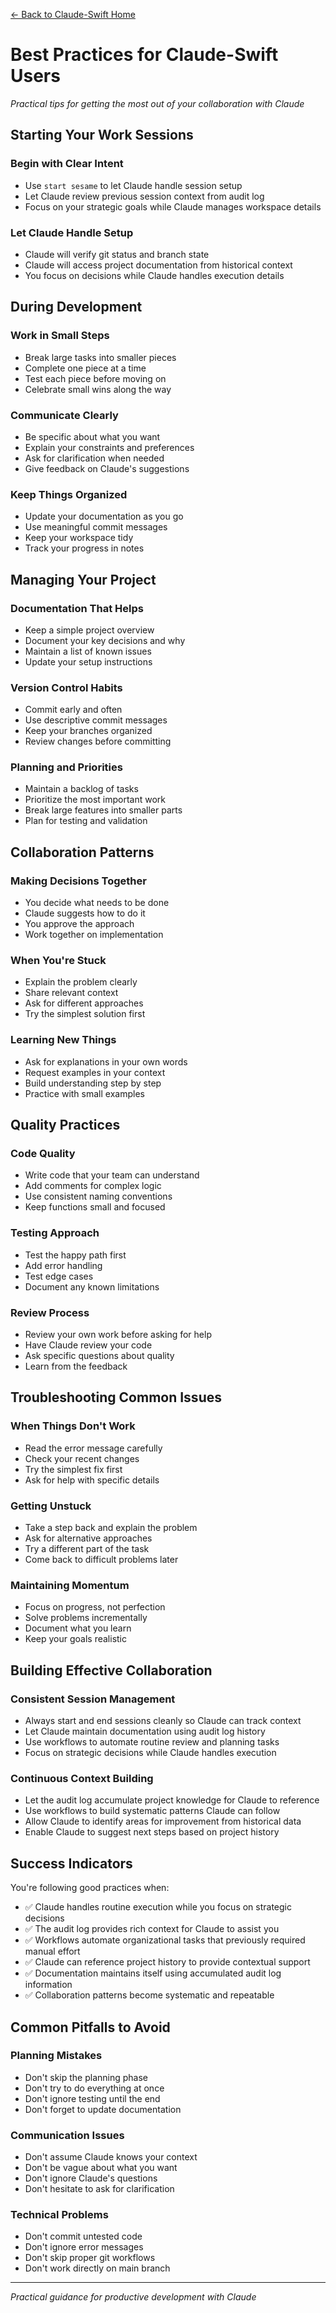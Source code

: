 [← Back to Claude-Swift Home](../../README.md)

# Best Practices for Claude-Swift Users

*Practical tips for getting the most out of your collaboration with Claude*

## Starting Your Work Sessions

### Begin with Clear Intent
- Use `start sesame` to let Claude handle session setup
- Let Claude review previous session context from audit log
- Focus on your strategic goals while Claude manages workspace details

### Let Claude Handle Setup
- Claude will verify git status and branch state
- Claude will access project documentation from historical context
- You focus on decisions while Claude handles execution details

## During Development

### Work in Small Steps
- Break large tasks into smaller pieces
- Complete one piece at a time
- Test each piece before moving on
- Celebrate small wins along the way

### Communicate Clearly
- Be specific about what you want
- Explain your constraints and preferences
- Ask for clarification when needed
- Give feedback on Claude's suggestions

### Keep Things Organized
- Update your documentation as you go
- Use meaningful commit messages
- Keep your workspace tidy
- Track your progress in notes

## Managing Your Project

### Documentation That Helps
- Keep a simple project overview
- Document your key decisions and why
- Maintain a list of known issues
- Update your setup instructions

### Version Control Habits
- Commit early and often
- Use descriptive commit messages
- Keep your branches organized
- Review changes before committing

### Planning and Priorities
- Maintain a backlog of tasks
- Prioritize the most important work
- Break large features into smaller parts
- Plan for testing and validation

## Collaboration Patterns

### Making Decisions Together
- You decide what needs to be done
- Claude suggests how to do it
- You approve the approach
- Work together on implementation

### When You're Stuck
- Explain the problem clearly
- Share relevant context
- Ask for different approaches
- Try the simplest solution first

### Learning New Things
- Ask for explanations in your own words
- Request examples in your context
- Build understanding step by step
- Practice with small examples

## Quality Practices

### Code Quality
- Write code that your team can understand
- Add comments for complex logic
- Use consistent naming conventions
- Keep functions small and focused

### Testing Approach
- Test the happy path first
- Add error handling
- Test edge cases
- Document any known limitations

### Review Process
- Review your own work before asking for help
- Have Claude review your code
- Ask specific questions about quality
- Learn from the feedback

## Troubleshooting Common Issues

### When Things Don't Work
- Read the error message carefully
- Check your recent changes
- Try the simplest fix first
- Ask for help with specific details

### Getting Unstuck
- Take a step back and explain the problem
- Ask for alternative approaches
- Try a different part of the task
- Come back to difficult problems later

### Maintaining Momentum
- Focus on progress, not perfection
- Solve problems incrementally
- Document what you learn
- Keep your goals realistic

## Building Effective Collaboration

### Consistent Session Management
- Always start and end sessions cleanly so Claude can track context
- Let Claude maintain documentation using audit log history
- Use workflows to automate routine review and planning tasks
- Focus on strategic decisions while Claude handles execution

### Continuous Context Building
- Let the audit log accumulate project knowledge for Claude to reference
- Use workflows to build systematic patterns Claude can follow
- Allow Claude to identify areas for improvement from historical data
- Enable Claude to suggest next steps based on project history

## Success Indicators

You're following good practices when:
- ✅ Claude handles routine execution while you focus on strategic decisions
- ✅ The audit log provides rich context for Claude to assist you
- ✅ Workflows automate organizational tasks that previously required manual effort
- ✅ Claude can reference project history to provide contextual support
- ✅ Documentation maintains itself using accumulated audit log information
- ✅ Collaboration patterns become systematic and repeatable

## Common Pitfalls to Avoid

### Planning Mistakes
- Don't skip the planning phase
- Don't try to do everything at once
- Don't ignore testing until the end
- Don't forget to update documentation

### Communication Issues
- Don't assume Claude knows your context
- Don't be vague about what you want
- Don't ignore Claude's questions
- Don't hesitate to ask for clarification

### Technical Problems
- Don't commit untested code
- Don't ignore error messages
- Don't skip proper git workflows
- Don't work directly on main branch

---

*Practical guidance for productive development with Claude*